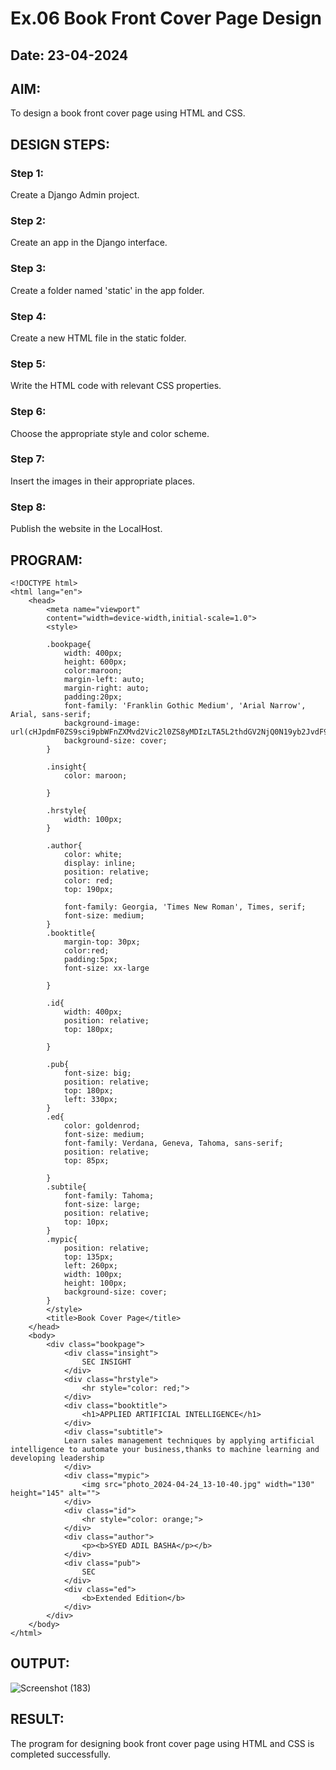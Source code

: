 # Ex.06 Book Front Cover Page Design
## Date: 23-04-2024

## AIM:
To design a book front cover page using HTML and CSS.

## DESIGN STEPS:

### Step 1:
Create a Django Admin project.

### Step 2:
Create an app in the Django interface.

### Step 3:
Create a folder named 'static' in the app folder.

### Step 4:
Create a new HTML file in the static folder.

### Step 5:
Write the HTML code with relevant CSS properties.

### Step 6:
Choose the appropriate style and color scheme.

### Step 7:
Insert the images in their appropriate places.

### Step 8:
Publish the website in the LocalHost.

## PROGRAM:
```
<!DOCTYPE html>
<html lang="en">
    <head>
        <meta name="viewport"
        content="width=device-width,initial-scale=1.0">
        <style>
        
        .bookpage{
            width: 400px;
            height: 600px;
            color:maroon;
            margin-left: auto;
            margin-right: auto;
            padding:20px;
            font-family: 'Franklin Gothic Medium', 'Arial Narrow', Arial, sans-serif;
            background-image: url(cHJpdmF0ZS9sci9pbWFnZXMvd2Vic2l0ZS8yMDIzLTA5L2thdGV2NjQ0N19yb2JvdF90aGlua2luZ18zZF9jYXJ0b29uX2NoYXJhY3Rlcl9pc29sYXRlZF9vbl93aGl0ZV85NjVkZWQ5ZC1kNjZjLTQxMTQtOTkzMS02ZmJiMDU2ZWZmMzYucG5n.webp);
            background-size: cover;
        }

        .insight{
            color: maroon;

        }

        .hrstyle{
            width: 100px;
        }

        .author{
            color: white;
            display: inline;
            position: relative;
            color: red;
            top: 190px;

            font-family: Georgia, 'Times New Roman', Times, serif;
            font-size: medium;
        }
        .booktitle{
            margin-top: 30px;
            color:red;
            padding:5px;
            font-size: xx-large
            
        }

        .id{
            width: 400px;
            position: relative;
            top: 180px;

        }

        .pub{
            font-size: big;
            position: relative;
            top: 180px;
            left: 330px;
        }
        .ed{
            color: goldenrod;
            font-size: medium;
            font-family: Verdana, Geneva, Tahoma, sans-serif;
            position: relative;
            top: 85px;

        }
        .subtile{
            font-family: Tahoma;
            font-size: large;
            position: relative;
            top: 10px;
        }
        .mypic{
            position: relative;
            top: 135px;
            left: 260px;
            width: 100px;
            height: 100px;
            background-size: cover;
        }
        </style>
        <title>Book Cover Page</title>
    </head>
    <body>
        <div class="bookpage">
            <div class="insight">
                SEC INSIGHT
            </div>
            <div class="hrstyle">
                <hr style="color: red;">
            </div>
            <div class="booktitle">
                <h1>APPLIED ARTIFICIAL INTELLIGENCE</h1>
            </div>
            <div class="subtitle">
            Learn sales management techniques by applying artificial intelligence to automate your business,thanks to machine learning and developing leadership
            </div>
            <div class="mypic">
                <img src="photo_2024-04-24_13-10-40.jpg" width="130" height="145" alt="">
            </div>
            <div class="id">
                <hr style="color: orange;">
            </div>
            <div class="author">
                <p><b>SYED ADIL BASHA</p></b>
            </div>
            <div class="pub">
                SEC
            </div>
            <div class="ed">
                <b>Extended Edition</b>
            </div>
        </div>
    </body>
</html>
```


## OUTPUT:
![Screenshot (183)](https://github.com/SYEDADILBASHA1/cover/assets/134796157/1ac02906-1a8f-43db-a3a5-470d37b86c27)


## RESULT:
The program for designing book front cover page using HTML and CSS is completed successfully.
